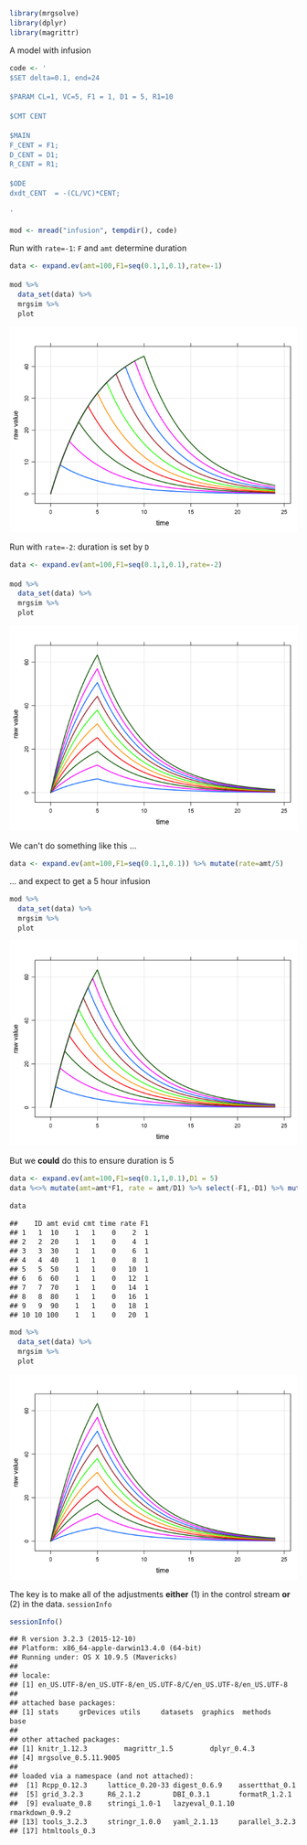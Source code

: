 ``` r
library(mrgsolve)
library(dplyr)
library(magrittr)
```

A model with infusion

``` r
code <- '
$SET delta=0.1, end=24

$PARAM CL=1, VC=5, F1 = 1, D1 = 5, R1=10

$CMT CENT

$MAIN
F_CENT = F1;
D_CENT = D1;
R_CENT = R1;

$ODE
dxdt_CENT  = -(CL/VC)*CENT;

'
```

``` r
mod <- mread("infusion", tempdir(), code)
```

Run with `rate=-1`: `F` and `amt` determine duration

``` r
data <- expand.ev(amt=100,F1=seq(0.1,1,0.1),rate=-1)

mod %>%
  data_set(data) %>%
  mrgsim %>% 
  plot
```

![](img/unnamed-chunk-5-1.png)<!-- -->

Run with `rate=-2`: duration is set by `D`

``` r
data <- expand.ev(amt=100,F1=seq(0.1,1,0.1),rate=-2)

mod %>%
  data_set(data) %>%
  mrgsim %>% 
  plot
```

![](img/unnamed-chunk-6-1.png)<!-- -->

We can't do something like this ...

``` r
data <- expand.ev(amt=100,F1=seq(0.1,1,0.1)) %>% mutate(rate=amt/5)
```

... and expect to get a 5 hour infusion

``` r
mod %>%
  data_set(data) %>%
  mrgsim %>% 
  plot
```

![](img/unnamed-chunk-8-1.png)<!-- -->

But we **could** do this to ensure duration is 5

``` r
data <- expand.ev(amt=100,F1=seq(0.1,1,0.1),D1 = 5)
data %<>% mutate(amt=amt*F1, rate = amt/D1) %>% select(-F1,-D1) %>% mutate(F1=1)
```

``` r
data
```

    ##    ID amt evid cmt time rate F1
    ## 1   1  10    1   1    0    2  1
    ## 2   2  20    1   1    0    4  1
    ## 3   3  30    1   1    0    6  1
    ## 4   4  40    1   1    0    8  1
    ## 5   5  50    1   1    0   10  1
    ## 6   6  60    1   1    0   12  1
    ## 7   7  70    1   1    0   14  1
    ## 8   8  80    1   1    0   16  1
    ## 9   9  90    1   1    0   18  1
    ## 10 10 100    1   1    0   20  1

``` r
mod %>%
  data_set(data) %>%
  mrgsim %>% 
  plot
```

![](img/unnamed-chunk-11-1.png)<!-- -->

The key is to make all of the adjustments **either** (1) in the control stream **or** (2) in the data.
`sessionInfo`

``` r
sessionInfo()
```

    ## R version 3.2.3 (2015-12-10)
    ## Platform: x86_64-apple-darwin13.4.0 (64-bit)
    ## Running under: OS X 10.9.5 (Mavericks)
    ## 
    ## locale:
    ## [1] en_US.UTF-8/en_US.UTF-8/en_US.UTF-8/C/en_US.UTF-8/en_US.UTF-8
    ## 
    ## attached base packages:
    ## [1] stats     grDevices utils     datasets  graphics  methods   base     
    ## 
    ## other attached packages:
    ## [1] knitr_1.12.3         magrittr_1.5         dplyr_0.4.3         
    ## [4] mrgsolve_0.5.11.9005
    ## 
    ## loaded via a namespace (and not attached):
    ##  [1] Rcpp_0.12.3     lattice_0.20-33 digest_0.6.9    assertthat_0.1 
    ##  [5] grid_3.2.3      R6_2.1.2        DBI_0.3.1       formatR_1.2.1  
    ##  [9] evaluate_0.8    stringi_1.0-1   lazyeval_0.1.10 rmarkdown_0.9.2
    ## [13] tools_3.2.3     stringr_1.0.0   yaml_2.1.13     parallel_3.2.3 
    ## [17] htmltools_0.3
